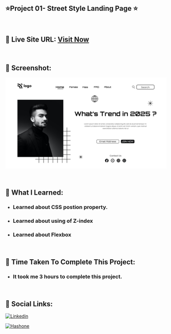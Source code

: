 ## ⭐Project 01- Street Style Landing Page ⭐

<br>

## 📌 Live Site URL: <a href="https://streetstylepage.netlify.app">**Visit Now** </a>

<br>

## 📌 Screenshot:

![project1](./assets/project1.png)

<br>

## 📌 What I Learned:

- ### Learned about CSS postion property.
- ### Learned about using of Z-index
- ### Learned about Flexbox

<br>

## 📌 Time Taken To Complete This Project:

- ### It took me 3 hours to complete this project.

<br>

## 📌 Social Links:

[![Linkedin](https://img.shields.io/badge/LinkedIn-0077B5?style=for-the-badge&logo=linkedin&logoColor=white)](https://www.linkedin.com/in/nikhilkhetan17/)

[![Hashone](https://img.shields.io/badge/Hashnode-2962FF?style=for-the-badge&logo=hashnode&logoColor=white)](https://nikhilkhetan.hashnode.dev/)
